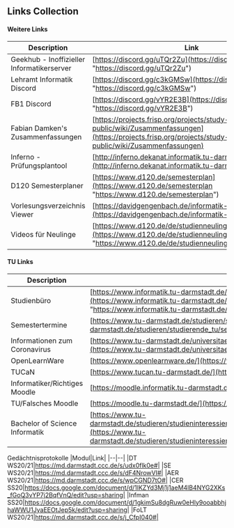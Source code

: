 
## Links Collection

#### Weitere Links

|Description|Link|
|--|--|
|Geekhub - Inoffizieller Informatikerserver| [https://discord.gg/uTQr2Zu](https://discord.gg/uTQr2Zu "https://discord.gg/uTQr2Zu") |
|Lehramt Informatik Discord| [https://discord.gg/c3kGMSw](https://discord.gg/c3kGMSw "https://discord.gg/c3kGMSw") |
|FB1 Discord| [https://discord.gg/vYR2E3B](https://discord.gg/vYR2E3B "https://discord.gg/vYR2E3B")|
|Fabian Damken's Zusammenfassungen| [https://projects.frisp.org/projects/study-public/wiki/Zusammenfassungen](https://projects.frisp.org/projects/study-public/wiki/Zusammenfassungen)|
|Inferno - Prüfungsplantool | [http://inferno.dekanat.informatik.tu-darmstadt.de/](http://inferno.dekanat.informatik.tu-darmstadt.de/) |
|D120 Semesterplaner | [https://www.d120.de/semesterplan](https://www.d120.de/semesterplan "https://www.d120.de/semesterplan") |
|Vorlesungsverzeichnis Viewer | [https://davidgengenbach.de/informatik-vv/sose20/](https://davidgengenbach.de/informatik-vv/sose20/) |
|Videos für Neulinge|[https://www.d120.de/de/studienneulinge/ophase/videos/](https://www.d120.de/de/studienneulinge/ophase/videos/ "https://www.d120.de/de/studienneulinge/ophase/videos/") |


#### TU Links

|Description|Link|
|--|--|
|Studienbüro|[https://www.informatik.tu-darmstadt.de/studium_fb20/im_studium/studienbuero/index.de.jsp](https://www.informatik.tu-darmstadt.de/studium_fb20/im_studium/studienbuero/index.de.jsp "https://www.informatik.tu-darmstadt.de/studium_fb20/im_studium/studienbuero/index.de.jsp")
|Semestertermine |[https://www.tu-darmstadt.de/studieren/studierende_tu/semestermine/index.de.jsp](https://www.tu-darmstadt.de/studieren/studierende_tu/semestermine/index.de.jsp) |
|Informationen zum Coronavirus |[https://www.tu-darmstadt.de/universitaet/aktuelles_meldungen/corona_vorsorge/index.de.jsp](https://www.tu-darmstadt.de/universitaet/aktuelles_meldungen/corona_vorsorge/index.de.jsp)|
|OpenLearnWare| [https://www.openlearnware.de/](https://www.openlearnware.de/)|
|TUCaN| [https://www.tucan.tu-darmstadt.de/](https://www.tucan.tu-darmstadt.de/)|
|Informatiker/Richtiges Moodle| [https://moodle.informatik.tu-darmstadt.de/](https://moodle.informatik.tu-darmstadt.de/)|
|TU/Falsches Moodle| [https://moodle.tu-darmstadt.de/](https://moodle.tu-darmstadt.de/)|
|Bachelor of Science Informatik| [https://www.tu-darmstadt.de/studieren/studieninteressierte/studienangebot_studiengaenge/studiengang_177792.en.jsp](https://www.tu-darmstadt.de/studieren/studieninteressierte/studienangebot_studiengaenge/studiengang_177792.en.jsp)|

Gedächtnisprotokolle
|Modul|Link|
|--|--|
|DT WS20/21|https://md.darmstadt.ccc.de/s/udx0flk0e#|
|SE WS20/21|https://md.darmstadt.ccc.de/s/dF4NrowVI#|
|AER WS20/21|https://md.darmstadt.ccc.de/s/wpCGND7tO#|
|CER SS20|https://docs.google.com/document/d/1lKZYd3Mj1j1aeM4lB4NYG2XKs_fGoQ3vYP7j2BqfVnQ/edit?usp=sharing|
|Infman SS20|https://docs.google.com/document/d/1gkimSu8dgRuw0eHly9ooabbhjhaWWU1JyaEEOtJep5k/edit?usp=sharing|
|FoLT WS20/21|https://md.darmstadt.ccc.de/s/j_CfpI040#|

